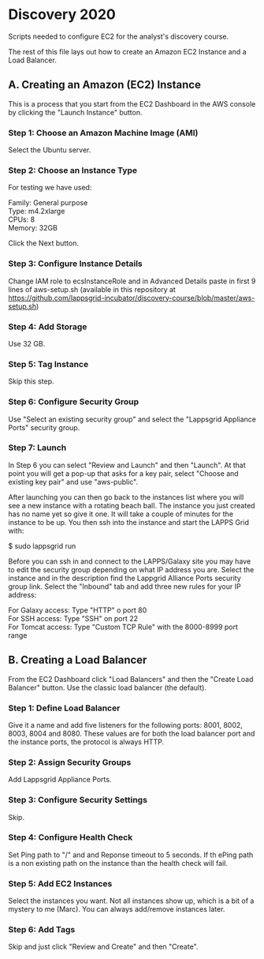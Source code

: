 # Discovery 2020

Scripts needed to configure EC2 for the analyst's discovery course. 

The rest of this file lays out how to create an Amazon EC2 Instance and a Load Balancer.

## A. Creating an Amazon (EC2) Instance

This is a process that you start from the EC2 Dashboard in the AWS console by clicking the "Launch Instance" button.

### Step 1: Choose an Amazon Machine Image (AMI)

Select the Ubuntu server.

### Step 2: Choose an Instance Type

For testing we have used:

Family: General purpose<br/>
Type: m4.2xlarge<br/>
CPUs: 8<br/>
Memory: 32GB

Click the Next button.

### Step 3: Configure Instance Details

Change IAM role to ecsInstanceRole and in Advanced Details paste in first 9 lines of aws-setup.sh (available in this repository at https://github.com/lappsgrid-incubator/discovery-course/blob/master/aws-setup.sh)

### Step 4: Add Storage

Use 32 GB.

### Step 5: Tag Instance

Skip this step.

### Step 6: Configure Security Group

Use "Select an existing security group" and select the "Lappsgrid Appliance Ports" security group.

### Step 7: Launch

In Step 6 you can select "Review and Launch" and then "Launch". At that point you will get a pop-up that asks for a key pair, select "Choose and existing key pair" and use "aws-public".

After launching you can then go back to the instances list where you will see a new instance with a rotating beach ball. The instance you just created has no name yet so give it one. It will take a couple of minutes for the instance to be up. You then ssh into the instance and start the LAPPS Grid with:

$ sudo lappsgrid run

Before you can ssh in and connect to the LAPPS/Galaxy site you may have to edit the security group depending on what IP address you are. Select the instance and in the description find the Lappgrid Alliance Ports security group link. Select the "Inbound" tab and add three new rules for your IP address: 

For Galaxy access: Type "HTTP" o port 80<br/>
For SSH access: Type "SSH" on port 22<br/>
For Tomcat access: Type "Custom TCP Rule" with the 8000-8999 port range


## B. Creating a Load Balancer

From the EC2 Dashboard click "Load Balancers" and then the "Create Load Balancer" button. Use the classic load balancer (the default).

### Step 1: Define Load Balancer

Give it a name and add five listeners for the following ports: 8001, 8002, 8003, 8004 and 8080. These values are for both the load balancer port and the instance ports, the protocol is always HTTP.

### Step 2: Assign Security Groups

Add Lappsgrid Appliance Ports.

### Step 3: Configure Security Settings

Skip.

### Step 4: Configure Health Check

Set Ping path to "/" and and Reponse timeout to 5 seconds. If th ePing path is a non existing path on the instance than the health check will fail.

### Step 5: Add EC2 Instances

Select the instances you want. Not all instances show up, which is a bit of a mystery to me (Marc). You can always add/remove instances later.

### Step 6: Add Tags

Skip and just click "Review and Create" and then "Create".


